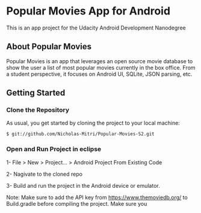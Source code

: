 # Popular Movies App for Android

This is an app project for the Udacity Android Development Nanodegree

## About Popular Movies

Popular Movies is an app that leverages an open source movie database to show the user a list of most popular movies currently in the box office. From a student perspective, it focuses on Android UI, SQLite, JSON parsing, etc.

## Getting Started

### Clone the Repository

As usual, you get started by cloning the project to your local machine:

```
$ git://github.com/Nicholas-Mitri/Popular-Movies-S2.git
```

### Open and Run Project in eclipse

1- File > New > Project... > Android Project From Existing Code

2- Nagivate to the cloned repo

3- Build and run the project in the Android device or emulator.

Note: Make sure to add the API key from https://www.themoviedb.org/ to Build.gradle before compiling the project. Make sure you 




